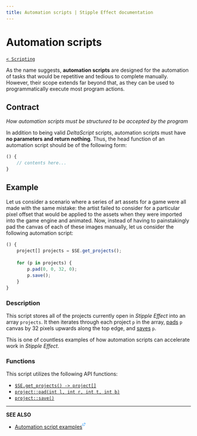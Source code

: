 ```yaml
---
title: Automation scripts | Stipple Effect documentation
---
```


# Automation scripts

[`< Scripting`](./scripting.md)

As the name suggests, **automation scripts** are designed for the automation of tasks that would be repetitive and tedious to complete manually. However, their scope extends far beyond that, as they can be used to programmatically execute most program actions.

## Contract

*How automation scripts must be structured to be accepted by the program*

In addition to being valid *DeltaScript* scripts, automation scripts must have **no parameters and return nothing**. Thus, the head function of an automation script should be of the following form:

```js
() {
    // contents here...
}
```

## Example

Let us consider a scenario where a series of art assets for a game were all made with the same mistake: the artist failed to consider for a particular pixel offset that would be applied to the assets when they were imported into the game engine and animated. Now, instead of having to painstakingly pad the canvas of each of these images manually, let us consider the following automation script:

```js
() {
    project[] projects = $SE.get_projects();

    for (p in projects) {
        p.pad(0, 0, 32, 0);
        p.save();
    }
}
```

### Description

This script stores all of the projects currently open in _Stipple Effect_ into an array `projects`. It then iterates through each project `p` in the array, [pads](./sizing.md#pad-canvas) `p` canvas by 32 pixels upwards along the top edge, and [saves](./save.md) `p`.

This is one of countless examples of how automation scripts can accelerate work in *Stipple Effect*.

### Functions

This script utilizes the following API functions:

* [`$SE.get_projects() -> project[]`](../api/global.md#get_projects)
* [`project::pad(int l, int r, int t, int b)`](../api/project.md#pad)
* [`project::save()`](../api/project.md#save)

---

**SEE ALSO**

* [Automation script examples![](./assets/ui/external.png)](https://github.com/stipple-effect/script-examples/tree/main/scripts/automation)
